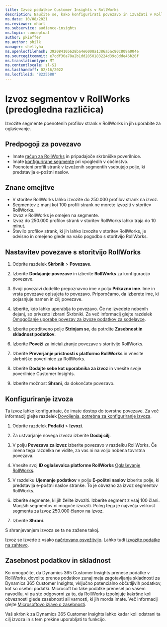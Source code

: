 ```yaml
---
title: Izvoz podatkov Customer Insights v RollWorks
description: Naučite se, kako konfigurirati povezavo in izvažati v RollWorks.
ms.date: 10/08/2021
ms.reviewer: mhart
ms.subservice: audience-insights
ms.topic: conceptual
author: pkieffer
ms.author: philk
manager: shellyha
ms.openlocfilehash: 392084105628ba4e6008a1386a5ac80c809a004e
ms.sourcegitcommit: e7cdf36a78a2b1dd2850183224d39c8dde46b26f
ms.translationtype: MT
ms.contentlocale: sl-SI
ms.lasthandoff: 02/16/2022
ms.locfileid: "8225588"
---
```

# <a name="export-segments-to-rollworks-preview"></a>Izvoz segmentov v RollWorks (predogledna različica)

Izvozite segmente poenotenih profilov strank v RollWorks in jih uporabite za oglaševanje. 

## <a name="prerequisites-for-a-connection"></a>Predpogoji za povezavo

-   Imate [račun za RollWorks](https://www.rollworks.com/) in pripadajoče skrbniške poverilnice.
-   Imate [konfigurirane segmente](segments.md) pri vpogledih v občinstvo.
-   Poenoteni profili strank v izvoženih segmentih vsebujejo polje, ki predstavlja e-poštni naslov.

## <a name="known-limitations"></a>Znane omejitve

- V storitev RollWorks lahko izvozite do 250.000 profilov strank na izvoz.
- Segmentov z manj kot 100 profili strank ne morete izvoziti v storitev RollWorks. 
- Izvoz v RollWorks je omejen na segmente.
- Izvoz do 250.000 profilov strank v storitev RollWorks lahko traja do 10 minut. 
- Število profilov strank, ki jih lahko izvozite v storitev RollWorks, je odvisno in omejeno glede na vašo pogodbo s storitvijo RollWorks.

## <a name="set-up-connection-to-rollworks"></a>Nastavitev povezave s storitvijo RollWorks

1. Odprite razdelek **Skrbnik** > **Povezave**.

1. Izberite **Dodajanje povezave** in izberite **RollWorks** za konfiguracijo povezave.

1. Svoji povezavi dodelite prepoznavno ime v polju **Prikazno ime**. Ime in vrsta povezave opisujeta to povezavo. Priporočamo, da izberete ime, ki pojasnjuje namen in cilj povezave.

1. Izberite, kdo lahko uporablja to povezavo. Če ne izvedete nobenih dejanj, so privzeto izbrani Skrbniki. Za več informacij glejte razdelek [Omogočanje uporabe povezav za izvoze podatkov za sodelavce](connections.md#allow-contributors-to-use-a-connection-for-exports).

1. Izberite potrditveno polje **Strinjam se**, da potrdite **Zasebnost in skladnost podatkov**.

1. Izberite **Poveži** za inicializiranje povezave s storitvijo RollWorks.

1. Izberite **Preverjanje pristnosti s platformo RollWorks** in vnesite skrbniške poverilnice za RollWorks.

1. Izberite **Dodajte sebe kot uporabnika za izvoz** in vnesite svoje poverilnice Customer Insights.

1. Izberite možnost **Shrani**, da dokončate povezavo.

## <a name="configure-an-export"></a>Konfiguriranje izvoza

Ta izvoz lahko konfigurirate, če imate dostop do tovrstne povezave. Za več informacij glejte razdelek [Dovoljenja, potrebna za konfiguriranje izvoza](export-destinations.md#set-up-a-new-export).

1. Odprite razdelek **Podatki** > **Izvozi**.

1. Za ustvarjanje novega izvoza izberite **Dodaj cilj**.

1. V polju **Povezava za izvoz** izberite povezavo v razdelku RollWorks. Če imena tega razdelka ne vidite, za vas ni na voljo nobena tovrstna povezava.

1. Vnesite svoj **ID oglaševalca platforme RollWorks** [Oglaševanje RollWorks](https://help.adroll.com/hc/articles/212011838-Advertiser-Profiles).

1. V razdelku **Ujemanje podatkov** v polju **E-poštni naslov** izberite polje, ki predstavlja e-poštni naslov stranke. To je obvezno za izvoz segmentov RollWorks.

1. Izberite segmente, ki jih želite izvoziti. Izberite segment z vsaj 100 člani. Manjših segmentov ni mogoče izvoziti. Poleg tega je največja velikost segmenta za izvoz 250.000 članov na izvoz. 

1. Izberite **Shrani**.

S shranjevanjem izvoza se ta ne zažene takoj.

Izvoz se izvede z vsako [načrtovano osvežitvijo](system.md#schedule-tab). Lahko tudi [izvozite podatke na zahtevo](export-destinations.md#run-exports-on-demand). 


## <a name="data-privacy-and-compliance"></a>Zasebnost podatkov in skladnost

Ko omogočite, da Dynamics 365 Customer Insights prenese podatke v RollWorks, dovolite prenos podatkov zunaj meja zagotavljanja skladnosti za Dynamics 365 Customer Insights, vključno potencialno občutljivih podatkov, kot so osebni podatki. Microsoft bo take podatke prenesel po vašem navodilu, vi pa ste odgovorni za to, da RollWorks izpolnjuje kakršne koli obveznosti glede zasebnosti ali varnosti, ki jih morda imate. Več informacij glejte [Microsoftovo izjavo o zasebnosti](https://go.microsoft.com/fwlink/?linkid=396732).

Vaš skrbnik za Dynamics 365 Customer Insights lahko kadar koli odstrani ta cilj izvoza in s tem prekine uporabljati to funkcijo.
